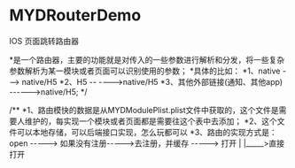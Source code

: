 # MYDRouterDemo
IOS 页面跳转路由器

*是一个路由器，主要的功能就是对传入的一些参数进行解析和分发，将一些复杂参数解析为某一模块或者页面可以识别使用的参数；
*具体的比如：
*1、native ---> native/H5
*2、H5 -- ---->native/H5
*3、其他外部链接(通知、其他app) ------>native/H5;
*/

/**
*1、路由模快的数据是从MYDModulePlist.plist文件中获取的，这个文件是需要人维护的，每实现一个模块或者页面都是需要往这个表中去添加；
*2、这个文件可以本地存储，可以后端接口实现，怎么玩都可以
*3、路由的实现方式是： open  -----> 如果没有注册----->去注册，并缓存 ----->  打开
|
|_____>直接打开
